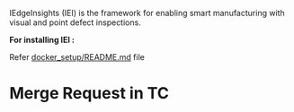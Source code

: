 IEdgeInsights (IEI) is the framework for enabling smart manufacturing with visual and point defect inspections.


<b>For installing IEI :</b>

   Refer [docker_setup/README.md](docker_setup/README.md) file
# Merge Request in TC 